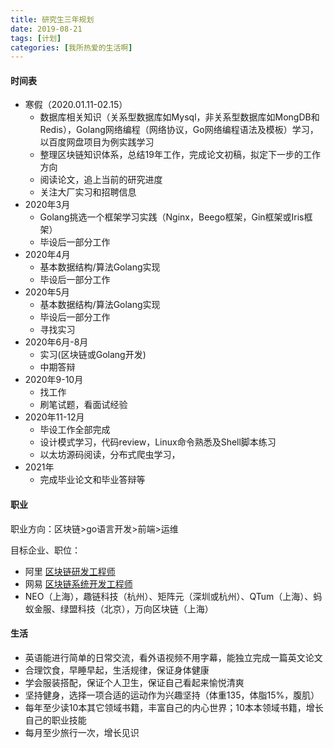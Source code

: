 ```yaml
---
title: 研究生三年规划
date: 2019-08-21
tags: [计划]
categories: [我所热爱的生活啊]
---
```


#### 时间表

- 寒假（2020.01.11-02.15）
  - 数据库相关知识（关系型数据库如Mysql，非关系型数据库如MongDB和Redis），Golang网络编程（网络协议，Go网络编程语法及模板）学习，以百度网盘项目为例实践学习
  - 整理区块链知识体系，总结19年工作，完成论文初稿，拟定下一步的工作方向
  - 阅读论文，追上当前的研究进度
  - 关注大厂实习和招聘信息
- 2020年3月
  - Golang挑选一个框架学习实践（Nginx，Beego框架，Gin框架或Iris框架）
  - 毕设后一部分工作
- 2020年4月
  - 基本数据结构/算法Golang实现
  - 毕设后一部分工作
- 2020年5月
  - 基本数据结构/算法Golang实现
  - 毕设后一部分工作
  - 寻找实习
- 2020年6月-8月
  - 实习(区块链或Golang开发)
  - 中期答辩
- 2020年9-10月
  - 找工作
  - 刷笔试题，看面试经验
- 2020年11-12月
  - 毕设工作全部完成
  - 设计模式学习，代码review，Linux命令熟悉及Shell脚本练习
  - 以太坊源码阅读，分布式爬虫学习，
- 2021年
  - 完成毕业论文和毕业答辩等

#### 职业

职业方向：区块链>go语言开发>前端>运维

目标企业、职位：

- 阿里 [区块链研发工程师](https://campus.alibaba.com/traineePositions.htm?spm=a1z3e1.11874847.0.0.65bd492863dso2&refno=12242)
- 网易 [区块链系统开发工程师](https://campus.163.com/app/jobDetail/index?id=403)
- NEO（上海），趣链科技（杭州）、矩阵元（深圳或杭州）、QTum（上海）、蚂蚁金服、绿盟科技（北京），万向区块链（上海）

#### 生活

- 英语能进行简单的日常交流，看外语视频不用字幕，能独立完成一篇英文论文
- 合理饮食，早睡早起，生活规律，保证身体健康
- 学会服装搭配，保证个人卫生，保证自己看起来愉悦清爽
- 坚持健身，选择一项合适的运动作为兴趣坚持（体重135，体脂15%，腹肌）
- 每年至少读10本其它领域书籍，丰富自己的内心世界；10本本领域书籍，增长自己的职业技能
- 每月至少旅行一次，增长见识

